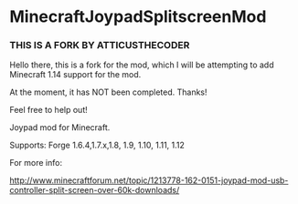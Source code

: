 MinecraftJoypadSplitscreenMod
=============================

### THIS IS A FORK BY ATTICUSTHECODER

Hello there, this is a fork for the mod, which I will be attempting to add Minecraft 1.14 support for the mod.

At the moment, it has NOT been completed. Thanks!

Feel free to help out!



Joypad mod for Minecraft.

Supports: Forge 1.6.4,1.7.x,1.8, 1.9, 1.10, 1.11, 1.12

For more info:

http://www.minecraftforum.net/topic/1213778-162-0151-joypad-mod-usb-controller-split-screen-over-60k-downloads/
